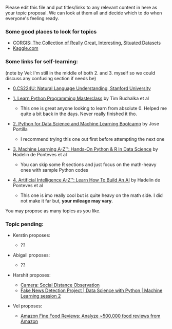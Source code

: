 Please edit this file and put titles/links to any relevant content in here as your topic proposal. We can look at them all and decide which to do when everyone's feeling ready.

### Some good places to look for topics
- [CORGIS: The Collection of Really Great, Interesting, Situated Datasets](https://corgis-edu.github.io/corgis/)
- [Kaggle.com](https://www.kaggle.com/)


### Some links for self-learning:
(note by Vel: I'm still in the middle of both 2. and 3. myself so we could discuss any confusing section if needs be)
- [0.CS224U: Natural Language Understanding, Stanford University](https://web.stanford.edu/class/cs224u/)

- [1. Learn Python Programming Masterclass](https://www.udemy.com/share/101WaiAkEdcF5VR3o=/) by Tim Buchalka et al
  - This one is great anyone looking to learn from absolute 0. Helped me quite a bit back in the days. Never really finished it tho.

- [2. Python for Data Science and Machine Learning Bootcamp](https://www.udemy.com/share/101WaUAkEdcF5VR3o=/) by Jose Portilla
  - I recommend trying this one out first before attempting the next one
  
- [3. Machine Learning A-Z™: Hands-On Python & R In Data Science](https://www.udemy.com/share/101WciAkEdcF5VR3o=/) by Hadelin de Ponteves et al
  - You can skip some R sections and just focus on the math-heavy ones with sample Python codes

- [4. Artificial Intelligence A-Z™: Learn How To Build An AI](https://www.udemy.com/share/101WpyAkEdcF5VR3o=/) by Hadelin de Ponteves et al
  - This one is imo really cool but is quite heavy on the math side. I did not make it far but, **your mileage may vary**.


You may propose as many topics as you like.

### Topic pending:
- Kerstin proposes:
  - ??
  
- Abigail proposes:
  - ??

- Harshit proposes:
  - [Camera: Social Distance Observation](https://www.linkedin.com/posts/snoviya-dcunha-937099146_tensorflow-opencv-firstpost-ugcPost-6668388476028899328-v227/?fbclid=IwAR03kecgUtL11VFNcxhIrkbmB6dlaw2XHLoUi8Qh-nMG-rDpmKz8Ak2bwRM)
  - [Fake News Detection Project | Data Science with Python | Machine Learning session 2](https://youtu.be/xyq-zYr1cnI)
- Vel proposes:
  - [Amazon Fine Food Reviews: Analyze ~500,000 food reviews from Amazon](https://www.kaggle.com/snap/amazon-fine-food-reviews)
